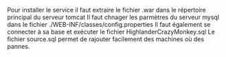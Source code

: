 
Pour installer le service il faut extraire le fichier .war dans le répertoire principal du serveur tomcat
Il faut chnager les parmètres du serveur mysql dans le fichier ./WEB-INF/classes/config.properties
Il faut également se connecter à sa base et exécuter le fichier HighlanderCrazyMonkey.sql
Le fichier source.sql permet de rajouter facilement des machines où des pannes.
